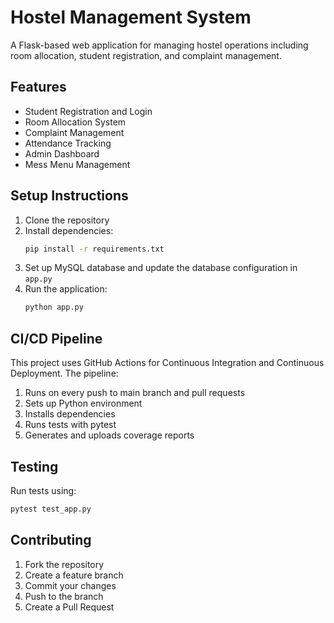 # Hostel Management System

A Flask-based web application for managing hostel operations including room allocation, student registration, and complaint management.

## Features

- Student Registration and Login
- Room Allocation System
- Complaint Management
- Attendance Tracking
- Admin Dashboard
- Mess Menu Management

## Setup Instructions

1. Clone the repository
2. Install dependencies:
   ```bash
   pip install -r requirements.txt
   ```
3. Set up MySQL database and update the database configuration in `app.py`
4. Run the application:
   ```bash
   python app.py
   ```

## CI/CD Pipeline

This project uses GitHub Actions for Continuous Integration and Continuous Deployment. The pipeline:

1. Runs on every push to main branch and pull requests
2. Sets up Python environment
3. Installs dependencies
4. Runs tests with pytest
5. Generates and uploads coverage reports

## Testing

Run tests using:
```bash
pytest test_app.py
```

## Contributing

1. Fork the repository
2. Create a feature branch
3. Commit your changes
4. Push to the branch
5. Create a Pull Request 